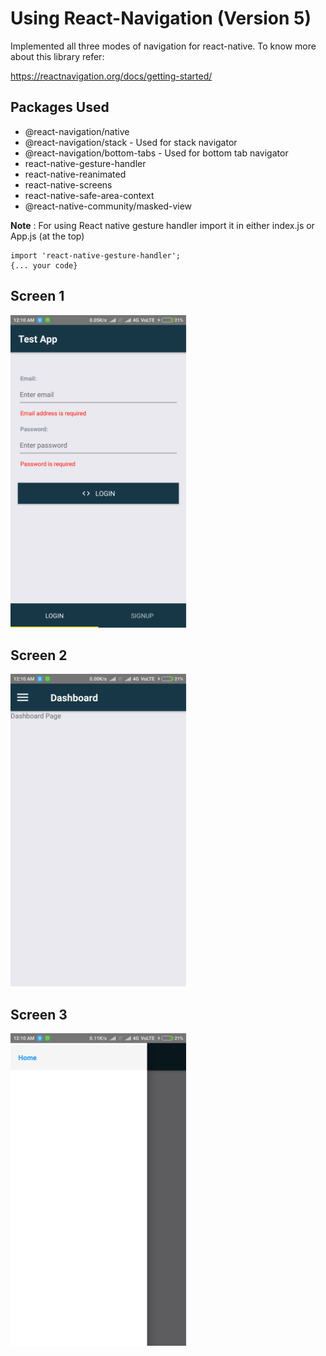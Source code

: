 # Using React-Navigation (Version 5)

Implemented all three modes of navigation for react-native.
To know more about this library refer:

https://reactnavigation.org/docs/getting-started/

## Packages Used

* @react-navigation/native
* @react-navigation/stack - Used for stack navigator
* @react-navigation/bottom-tabs - Used for bottom tab navigator
* react-native-gesture-handler 
* react-native-reanimated 
* react-native-screens 
* react-native-safe-area-context 
* @react-native-community/masked-view

**Note** : For using React native gesture handler import it in either index.js or App.js (at the top)

```
import 'react-native-gesture-handler';
{... your code}
```

## Screen 1

<img src="./src/images/1.png" alt="screen 1" height="500">

## Screen 2

<img src="./src/images/2.png" alt="screen 2" height="500">

## Screen 3

<img src="./src/images/3.png" alt="screen 3" height="500">
